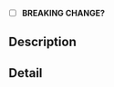 <!-- structure the Title above as the first line of a
     https://conventionalcommits.org/ message. example: "feat: upgrade
     to eslint 5.x". the title informs the semantic version bump if this
     PR is merged. -->

- [ ] **BREAKING CHANGE?** <!-- if so, indicate why under description -->

## Description

<!-- a summary of the changes introduced by this PR. this description
     may populate the commit body and versioned changelog if the PR is
     merged. -->

## Detail

<!-- supporting details; code, etc. -->

<!-- closes GITHUB_ISSUE -->
